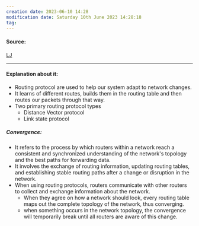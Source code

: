 ```yaml
---
creation date: 2023-06-10 14:28
modification date: Saturday 10th June 2023 14:28:18
tag: 
---
```


#### Source:
[LJ](https://linuxjourney.com/lesson/routing-protocols)

--------------------------------------

#### Explanation about it:

* Routing protocol are used to help  our system adapt to network changes.
* It learns of different routes, builds them in the routing table and then routes our packets through that way.
* Two primary routing protocol types
	* Distance Vector protocol
	* Link state protocol

##### Convergence:

*  It refers to the process by which routers within a network reach a consistent and synchronized understanding of the network's topology and the best paths for forwarding data.
* It involves the exchange of routing information, updating routing tables, and establishing stable routing paths after a change or disruption in the network.
* When using routing protocols, routers communicate with other routers to collect and exchange information about the network.
	* When they agree on how a network should look, every routing table maps out the complete topology of the network, thus converging.
	* when something occurs in the network topology, the convergence will temporarily break until all routers are aware of this change.